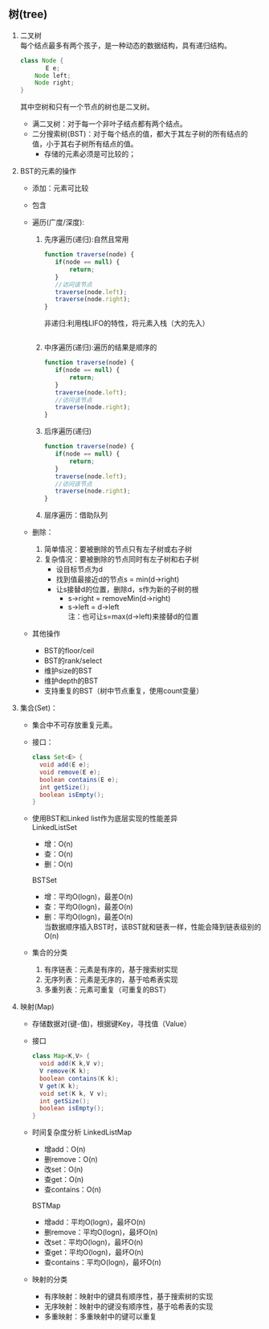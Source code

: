 树(tree)
---
1. 二叉树  
   每个结点最多有两个孩子，是一种动态的数据结构，具有递归结构。
   ```java
   class Node {	   
	      E e;
       Node left;
       Node right;
   }
   ```
   其中空树和只有一个节点的树也是二叉树。  
   - 满二叉树：对于每一个非叶子结点都有两个结点。  
   - 二分搜索树(BST)：对于每个结点的值，都大于其左子树的所有结点的值，小于其右子树所有结点的值。  
        - 存储的元素必须是可比较的；
        
2. BST的元素的操作  
    - 添加：元素可比较
    - 包含
    - 遍历(广度/深度):
        1. 先序遍历(递归):自然且常用  
            ```js
            function traverse(node) {
               if(node == null) {
                   return;
               }
               //访问该节点
               traverse(node.left);
               traverse(node.right);
            }
            ```
            非递归:利用栈LIFO的特性，将元素入栈（大的先入）
            ```java
            
            ```
        2. 中序遍历(递归):遍历的结果是顺序的  
            ```js
            function traverse(node) {
               if(node == null) {
                   return;
               }
               traverse(node.left);
               //访问该节点
               traverse(node.right);
            }
            ```
        3. 后序遍历(递归)
            ```js
            function traverse(node) {
               if(node == null) {
                   return;
               }
               traverse(node.left);
               //访问该节点
               traverse(node.right);
            }
            ```
        4. 层序遍历：借助队列
        
    - 删除：
        1. 简单情况：要被删除的节点只有左子树或右子树
        2. 复杂情况：要被删除的节点同时有左子树和右子树
            - 设目标节点为d
            - 找到值最接近d的节点s = min(d->right)
            - 让s接替d的位置，删除d，s作为新的子树的根
                - s->right = removeMin(d->right)
                - s->left = d->left  
                注：也可让s=max(d->left)来接替d的位置
                
    - 其他操作
        - BST的floor/ceil
        - BST的rank/select
        - 维护size的BST
        - 维护depth的BST
        - 支持重复的BST（树中节点重复，使用count变量）
3. 集合(Set)：  
    - 集合中不可存放重复元素。
    - 接口：
        ```java
        class Set<E> {
          void add(E e);
          void remove(E e);
          boolean contains(E e);
          int getSize();
          boolean isEmpty();
        }
        ```
    - 使用BST和Linked list作为底层实现的性能差异  
        LinkedListSet
        - 增：O(n)
        - 查：O(n)
        - 删：O(n)
        
        BSTSet
        - 增：平均O(logn)，最差O(n)
        - 查：平均O(logn)，最差O(n)
        - 删：平均O(logn)，最差O(n)  
        当数据顺序插入BST时，该BST就和链表一样，性能会降到链表级别的O(n)
        
    - 集合的分类
        1. 有序链表：元素是有序的，基于搜索树实现
        2. 无序列表：元素是无序的，基于哈希表实现
        3. 多重列表：元素可重复（可重复的BST）
        
4. 映射(Map)
    - 存储数据对(键-值)，根据键Key，寻找值（Value）
    - 接口
        ```java
        class Map<K,V> {
          void add(K k,V v);
          V remove(K k);
          boolean contains(K k);
          V get(K k);
          void set(K k, V v);
          int getSize();
          boolean isEmpty();
        }
        ```
    - 时间复杂度分析
        LinkedListMap
        - 增add：O(n)
        - 删remove：O(n)
        - 改set：O(n)
        - 查get：O(n)
        - 查contains：O(n)
        
        BSTMap
        - 增add：平均O(logn)，最坏O(n)
        - 删remove：平均O(logn)，最坏O(n)
        - 改set：平均O(logn)，最坏O(n)
        - 查get：平均O(logn)，最坏O(n)
        - 查contains：平均O(logn)，最坏O(n)
        
    - 映射的分类
        - 有序映射：映射中的键具有顺序性，基于搜索树的实现
        - 无序映射：映射中的键没有顺序性，基于哈希表的实现
        - 多重映射：多重映射中的键可以重复
